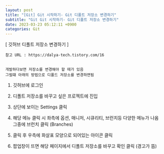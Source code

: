 ```yaml
---  
layout: post  
title: "[Git] Git 시작하기- Git 디폴트 저장소 변경하기"  
subtitle: "Git Git 시작하기- Git 디폴트 저장소 변경하기"  
date: 2023-03-23 05:12:11 +0900  
categories: Git  
---  
```

[ 깃허브 디폴트 저장소 변경하기 ]  
	  
	참고 URL : https://dalya-tech.tistory.com/16  
  
  
	개발하다보면 저장소를 변경해야 할 때가 있음  
	그럴떄 아래의 방법으로 디폴드 저장소를 변경하면됨  
  
  
  
1. 깃허브에 로그인  
  
2. 디폴트 저장소를 바꾸고 싶은 프로젝트에 진입  
  
3. 상단에 보이는 Settings 클릭  
  
4. 해당 메뉴 클릭 시 좌측에 옵션, 매니저, 시큐리티, 브런치등 다양한 메뉴가 나옴  
	그중에 브런치 클릭 (Branches)  
  
5. 클릭 후 우측에 화살표 모양으로 되어있는 아이콘 클릭  
  
6. 팝업창이 뜨면 해당 페이지에서 디폴트 저장소를 바꾸고 확인 클릭 (경고가 뜸)  
  
